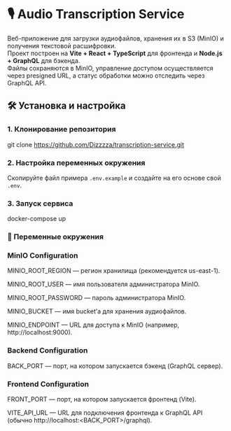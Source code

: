 # 🎙️ Audio Transcription Service

Веб-приложение для загрузки аудиофайлов, хранения их в S3 (MinIO) и получения текстовой расшифровки.  
Проект построен на **Vite + React + TypeScript** для фронтенда и **Node.js + GraphQL** для бэкенда.  
Файлы сохраняются в MinIO, управление доступом осуществляется через presigned URL, а статус обработки можно отследить через GraphQL API.

## 🛠 Установка и настройка

### 1. Клонирование репозитория

git clone https://github.com/Dizzzza/transcription-service.git

### 2. Настройка переменных окружения

Скопируйте файл примера `.env.example` и создайте на его основе свой `.env`.

### 3. Запуск сервиса

docker-compose up

### 🔧 Переменные окружения

### MinIO Configuration

MINIO_ROOT_REGION — регион хранилища (рекомендуется us-east-1).

MINIO_ROOT_USER — имя пользователя администратора MinIO.

MINIO_ROOT_PASSWORD — пароль администратора MinIO.

MINIO_BUCKET — имя bucket’а для хранения аудиофайлов.

MINIO_ENDPOINT — URL для доступа к MinIO (например, http://localhost:9000).

### Backend Configuration

BACK_PORT — порт, на котором запускается бэкенд (GraphQL сервер).

### Frontend Configuration

FRONT_PORT — порт, на котором запускается фронтенд (Vite).

VITE_API_URL — URL для подключения фронтенда к GraphQL API (обычно http://localhost:<BACK_PORT>/graphql).
